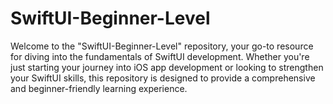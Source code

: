 # SwiftUI-Beginner-Level
Welcome to the "SwiftUI-Beginner-Level" repository, your go-to resource for diving into the fundamentals of SwiftUI development. Whether you're just starting your journey into iOS app development or looking to strengthen your SwiftUI skills, this repository is designed to provide a comprehensive and beginner-friendly learning experience.
